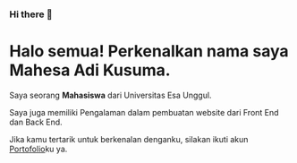 ### Hi there 👋

<!--
**Mahesaadikusuma/Mahesaadikusuma** is a ✨ _special_ ✨ repository because its `README.md` (this file) appears on your GitHub profile.

Here are some ideas to get you started:

- 🔭 I’m currently working on ...
- 🌱 I’m currently learning ...
- 👯 I’m looking to collaborate on ...
- 🤔 I’m looking for help with ...
- 💬 Ask me about ...
- 📫 How to reach me: ...
- 😄 Pronouns: ...
- ⚡ Fun fact: ...
-->

# Halo semua! Perkenalkan nama saya **Mahesa Adi Kusuma**.<br>

Saya seorang **Mahasiswa** dari Universitas Esa Unggul.<br> 

Saya juga memiliki Pengalaman dalam pembuatan website dari Front End dan Back End.<br> 

Jika kamu tertarik untuk berkenalan denganku, silakan ikuti akun [Portofolio](https://mahesa-portofolio.netlify.app/)ku ya.
